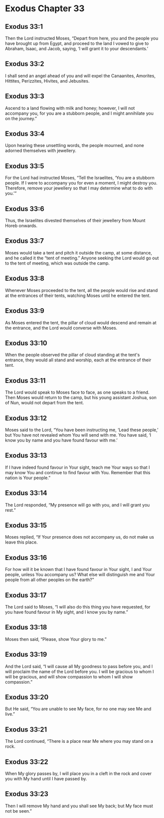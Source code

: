 # Exodus Chapter 33

## Exodus 33:1

Then the Lord instructed Moses, “Depart from here, you and the people you have brought up from Egypt, and proceed to the land I vowed to give to Abraham, Isaac, and Jacob, saying, ‘I will grant it to your descendants.’

## Exodus 33:2

I shall send an angel ahead of you and will expel the Canaanites, Amorites, Hittites, Perizzites, Hivites, and Jebusites.

## Exodus 33:3

Ascend to a land flowing with milk and honey; however, I will not accompany you, for you are a stubborn people, and I might annihilate you on the journey.”

## Exodus 33:4

Upon hearing these unsettling words, the people mourned, and none adorned themselves with jewellery.

## Exodus 33:5

For the Lord had instructed Moses, “Tell the Israelites, ‘You are a stubborn people. If I were to accompany you for even a moment, I might destroy you. Therefore, remove your jewellery so that I may determine what to do with you.’”

## Exodus 33:6

Thus, the Israelites divested themselves of their jewellery from Mount Horeb onwards.

## Exodus 33:7

Moses would take a tent and pitch it outside the camp, at some distance, and he called it the “tent of meeting.” Anyone seeking the Lord would go out to the tent of meeting, which was outside the camp.

## Exodus 33:8

Whenever Moses proceeded to the tent, all the people would rise and stand at the entrances of their tents, watching Moses until he entered the tent.

## Exodus 33:9

As Moses entered the tent, the pillar of cloud would descend and remain at the entrance, and the Lord would converse with Moses.

## Exodus 33:10

When the people observed the pillar of cloud standing at the tent's entrance, they would all stand and worship, each at the entrance of their tent.

## Exodus 33:11

The Lord would speak to Moses face to face, as one speaks to a friend. Then Moses would return to the camp, but his young assistant Joshua, son of Nun, would not depart from the tent.

## Exodus 33:12

Moses said to the Lord, “You have been instructing me, ‘Lead these people,’ but You have not revealed whom You will send with me. You have said, ‘I know you by name and you have found favour with me.’

## Exodus 33:13

If I have indeed found favour in Your sight, teach me Your ways so that I may know You and continue to find favour with You. Remember that this nation is Your people.”

## Exodus 33:14

The Lord responded, “My presence will go with you, and I will grant you rest.”

## Exodus 33:15

Moses replied, “If Your presence does not accompany us, do not make us leave this place.

## Exodus 33:16

For how will it be known that I have found favour in Your sight, I and Your people, unless You accompany us? What else will distinguish me and Your people from all other peoples on the earth?”

## Exodus 33:17

The Lord said to Moses, “I will also do this thing you have requested, for you have found favour in My sight, and I know you by name.”

## Exodus 33:18

Moses then said, “Please, show Your glory to me.”

## Exodus 33:19

And the Lord said, “I will cause all My goodness to pass before you, and I will proclaim the name of the Lord before you. I will be gracious to whom I will be gracious, and will show compassion to whom I will show compassion.”

## Exodus 33:20

But He said, “You are unable to see My face, for no one may see Me and live.”

## Exodus 33:21

The Lord continued, “There is a place near Me where you may stand on a rock.

## Exodus 33:22

When My glory passes by, I will place you in a cleft in the rock and cover you with My hand until I have passed by.

## Exodus 33:23

Then I will remove My hand and you shall see My back; but My face must not be seen.”
